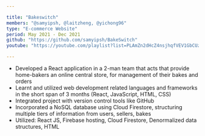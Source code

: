 ```yaml
---

title: "Bakeswitch"
members: "@samyipsh, @laitzheng, @yichong96"
type: "E-commerce Website"
period: May 2021 - Dec 2021
github: "https://github.com/samyipsh/BakeSwitch"
youtube: "https://youtube.com/playlist?list=PLAmZn2dHcZ4nsjhqfVEV1GbCUz5tuTzWS"

---
```


* Developed a React application in a 2-man team that acts that provide home-bakers an online central store, for management of their bakes and orders
* Learnt and utilized web development related languages and frameworks in the short span of 3 months (React, JavaScript, HTML, CSS)
* Integrated project with version control tools like GitHub
* Incorporated a NoSQL database using Cloud Firestore, structuring multiple tiers of information from users, sellers, bakes 
* Utilized: React JS, Firebase hosting, Cloud Firestore, Denormalized data structures, HTML
